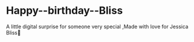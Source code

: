 # Happy--birthday--Bliss
A little digital surprise for someone very special ,Made with love for Jessica Bliss🌷
